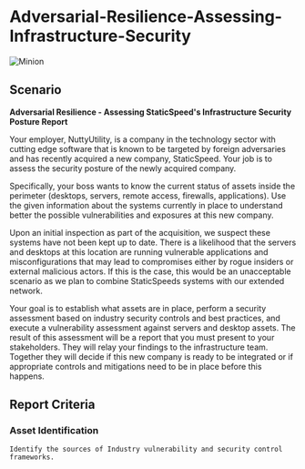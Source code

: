 # Adversarial-Resilience-Assessing-Infrastructure-Security


![Minion](https://video.udacity-data.com/topher/2020/October/5f88a955_noun-defense-1645323/noun-defense-1645323.png)
## Scenario
**Adversarial Resilience - Assessing StaticSpeed's Infrastructure Security Posture Report**

Your employer, NuttyUtility, is a company in the technology sector with cutting edge software that is known to be targeted by foreign adversaries and has recently acquired a new company, StaticSpeed. Your job is to assess the security posture of the newly acquired company.

Specifically, your boss wants to know the current status of assets inside the perimeter (desktops, servers, remote access, firewalls, applications). Use the given information about the systems currently in place to understand better the possible vulnerabilities and exposures at this new company.

Upon an initial inspection as part of the acquisition, we suspect these systems have not been kept up to date. There is a likelihood that the servers and desktops at this location are running vulnerable applications and misconfigurations that may lead to compromises either by rogue insiders or external malicious actors. If this is the case, this would be an unacceptable scenario as we plan to combine StaticSpeeds systems with our extended network.

Your goal is to establish what assets are in place, perform a security assessment based on industry security controls and best practices, and execute a vulnerability assessment against servers and desktop assets. The result of this assessment will be a report that you must present to your stakeholders. They will relay your findings to the infrastructure team. Together they will decide if this new company is ready to be integrated or if appropriate controls and mitigations need to be in place before this happens.

## Report Criteria 
### Asset Identification

```
Identify the sources of Industry vulnerability and security control frameworks.
```
